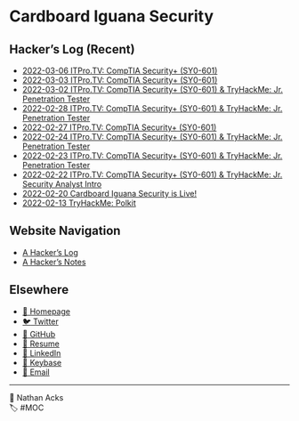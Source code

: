 # Cardboard Iguana Security

## Hacker’s Log (Recent)

* [2022-03-06 ITPro.TV: CompTIA Security+ (SY0-601)](log/2022-03-06-itprotv-comptia-security-plus.md)
* [2022-03-03 ITPro.TV: CompTIA Security+ (SY0-601)](log/2022-03-03-itprotv-comptia-security-plus.md)
* [2022-03-02 ITPro.TV: CompTIA Security+ (SY0-601) & TryHackMe: Jr. Penetration Tester](log/2022-03-02-itprotv-comptia-security-plus-and-tryhackme-jr-penetration-tester.md)
* [2022-02-28 ITPro.TV: CompTIA Security+ (SY0-601) & TryHackMe: Jr. Penetration Tester](log/2022-02-28-itprotv-comptia-security-plus-and-tryhackme-jr-penetration-tester.md)
* [2022-02-27 ITPro.TV: CompTIA Security+ (SY0-601)](log/2022-02-27-itprotv-comptia-security-plus.md)
* [2022-02-24 ITPro.TV: CompTIA Security+ (SY0-601) & TryHackMe: Jr. Penetration Tester](log/2022-02-24-itprotv-comptia-security-plus-and-tryhackme-jr-penetration-tester.md)
* [2022-02-23 ITPro.TV: CompTIA Security+ (SY0-601) & TryHackMe: Jr. Penetration Tester](log/2022-02-23-itprotv-comptia-security-plus-and-tryhackme-jr-penetration-tester.md)
* [2022-02-22 ITPro.TV: CompTIA Security+ (SY0-601) & TryHackMe: Jr. Security Analyst Intro](log/2022-02-22-itprotv-comptia-security-plus-and-tryhackme-jr-security-analyst-intro.md)
* [2022-02-20 Cardboard Iguana Security is Live!](log/2022-02-20-cardboard-iguana-security-is-live.md)
* [2022-02-13 TryHackMe: Polkit](log/2022-02-13-tryhackme-polkit.md)

## Website Navigation

* [A Hacker’s Log](log.md)
* [A Hacker’s Notes](notes.md)

## Elsewhere

* [<span aria-hidden="true">🌱</span> Homepage](https://necopinus.xyz)
* [<span aria-hidden="true">🐦</span> Twitter](https://twitter.com/necopinus)
* [<span aria-hidden="true">🐙</span> GitHub](https://github.com/necopinus)
* [<span aria-hidden="true">📄</span> Resume](https://registry.jsonresume.org/necopinus)
* [<span aria-hidden="true">🌃</span> LinkedIn](https://www.linkedin.com/in/necopinus/)
* [<span aria-hidden="true">🔏</span> Keybase](https://keybase.io/necopinus)
* [<span aria-hidden="true">📧</span> Email](mailto:nathan.acks@cardboard-iguana.com)

- - - -

<span aria-hidden="true">👤</span> Nathan Acks  
<span aria-hidden="true">🏷️</span> #MOC
